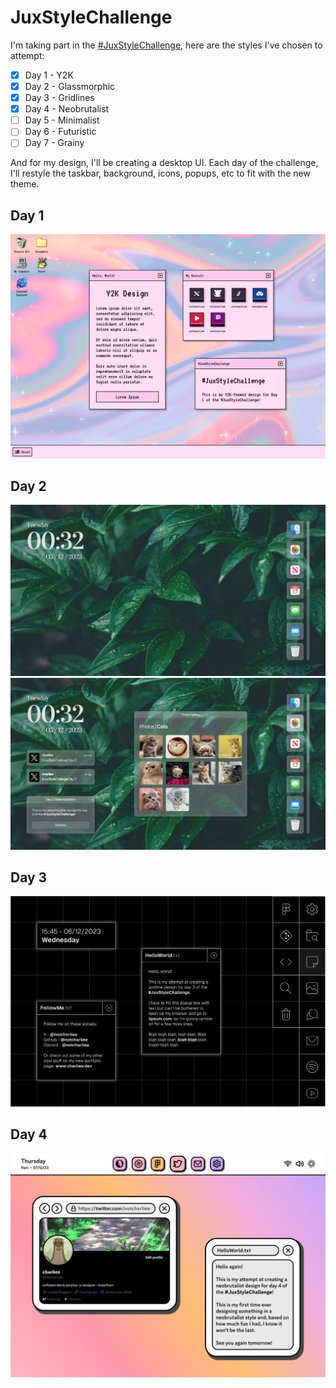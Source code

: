 # JuxStyleChallenge

I'm taking part in the [#JuxStyleChallenge](https://twitter.com/hashtag/JuxStyleChallenge), here are the styles I've chosen to attempt:

- [x] Day 1 - Y2K 
- [x] Day 2 - Glassmorphic
- [x] Day 3 - Gridlines
- [x] Day 4 - Neobrutalist
- [ ] Day 5 - Minimalist
- [ ] Day 6 - Futuristic
- [ ] Day 7 - Grainy

And for my design, I'll be creating a desktop UI. Each day of the challenge, I'll restyle the taskbar, background, icons, popups, etc to fit with the new theme.

## Day 1
![If you're seeing this, something's gone wrong \:/](./assets/DAY-1.png)

## Day 2
![If you're seeing this, something's gone wrong \:/](./assets/DAY-2-A.png)
![If you're seeing this, something's gone wrong \:/](./assets/DAY-2-B.png)

## Day 3
![If you're seeing this, something's gone wrong \:/](./assets/DAY-3.png)

## Day 4
![If you're seeing this, something's gone wrong \:/](./assets/DAY-4.png)
